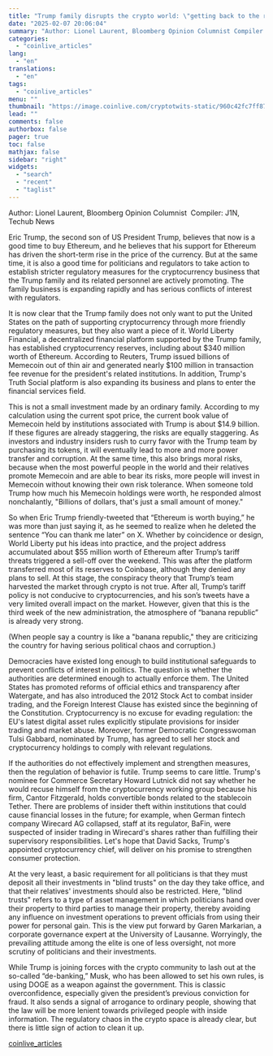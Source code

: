 ```yaml
---
title: "Trump family disrupts the crypto world: \"getting back to the roots\" has become a quagmire"
date: "2025-02-07 20:06:04"
summary: "Author: Lionel Laurent, Bloomberg Opinion Columnist Compiler: J1N, Techub NewsEric Trump, the second son of US President Trump, believes that now is a good time to buy Ethereum, and he believes that his support for Ethereum has driven the short-term rise in the price of the currency. But at the..."
categories:
  - "coinlive_articles"
lang:
  - "en"
translations:
  - "en"
tags:
  - "coinlive_articles"
menu: ""
thumbnail: "https://image.coinlive.com/cryptotwits-static/960c42fc7ff872143a5b292b606a7992.jpg"
lead: ""
comments: false
authorbox: false
pager: true
toc: false
mathjax: false
sidebar: "right"
widgets:
  - "search"
  - "recent"
  - "taglist"
---
```


Author: Lionel Laurent, Bloomberg Opinion Columnist  Compiler: J1N, Techub News

Eric Trump, the second son of US President Trump, believes that now is a good time to buy Ethereum, and he believes that his support for Ethereum has driven the short-term rise in the price of the currency. But at the same time, it is also a good time for politicians and regulators to take action to establish stricter regulatory measures for the cryptocurrency business that the Trump family and its related personnel are actively promoting. The family business is expanding rapidly and has serious conflicts of interest with regulators.

It is now clear that the Trump family does not only want to put the United States on the path of supporting cryptocurrency through more friendly regulatory measures, but they also want a piece of it. World Liberty Financial, a decentralized financial platform supported by the Trump family, has established cryptocurrency reserves, including about $340 million worth of Ethereum. According to Reuters, Trump issued billions of Memecoin out of thin air and generated nearly $100 million in transaction fee revenue for the president's related institutions. In addition, Trump's Truth Social platform is also expanding its business and plans to enter the financial services field.

This is not a small investment made by an ordinary family. According to my calculation using the current spot price, the current book value of Memecoin held by institutions associated with Trump is about $14.9 billion. If these figures are already staggering, the risks are equally staggering. As investors and industry insiders rush to curry favor with the Trump team by purchasing its tokens, it will eventually lead to more and more power transfer and corruption. At the same time, this also brings moral risks, because when the most powerful people in the world and their relatives promote Memecoin and are able to bear its risks, more people will invest in Memecoin without knowing their own risk tolerance. When someone told Trump how much his Memecoin holdings were worth, he responded almost nonchalantly, "Billions of dollars, that's just a small amount of money."

So when Eric Trump friendly-tweeted that “Ethereum is worth buying,” he was more than just saying it, as he seemed to realize when he deleted the sentence “You can thank me later” on X. Whether by coincidence or design, World Liberty put his ideas into practice, and the project address accumulated about $55 million worth of Ethereum after Trump’s tariff threats triggered a sell-off over the weekend. This was after the platform transferred most of its reserves to Coinbase, although they denied any plans to sell. At this stage, the conspiracy theory that Trump’s team harvested the market through crypto is not true. After all, Trump’s tariff policy is not conducive to cryptocurrencies, and his son’s tweets have a very limited overall impact on the market. However, given that this is the third week of the new administration, the atmosphere of “banana republic” is already very strong.

(When people say a country is like a "banana republic," they are criticizing the country for having serious political chaos and corruption.)

Democracies have existed long enough to build institutional safeguards to prevent conflicts of interest in politics. The question is whether the authorities are determined enough to actually enforce them. The United States has promoted reforms of official ethics and transparency after Watergate, and has also introduced the 2012 Stock Act to combat insider trading, and the Foreign Interest Clause has existed since the beginning of the Constitution. Cryptocurrency is no excuse for evading regulation: the EU's latest digital asset rules explicitly stipulate provisions for insider trading and market abuse. Moreover, former Democratic Congresswoman Tulsi Gabbard, nominated by Trump, has agreed to sell her stock and cryptocurrency holdings to comply with relevant regulations.

If the authorities do not effectively implement and strengthen measures, then the regulation of behavior is futile. Trump seems to care little. Trump's nominee for Commerce Secretary Howard Lutnick did not say whether he would recuse himself from the cryptocurrency working group because his firm, Cantor Fitzgerald, holds convertible bonds related to the stablecoin Tether. There are problems of insider theft within institutions that could cause financial losses in the future; for example, when German fintech company Wirecard AG collapsed, staff at its regulator, BaFin, were suspected of insider trading in Wirecard's shares rather than fulfilling their supervisory responsibilities. Let's hope that David Sacks, Trump's appointed cryptocurrency chief, will deliver on his promise to strengthen consumer protection.

At the very least, a basic requirement for all politicians is that they must deposit all their investments in "blind trusts" on the day they take office, and that their relatives' investments should also be restricted. Here, "blind trusts" refers to a type of asset management in which politicians hand over their property to third parties to manage their property, thereby avoiding any influence on investment operations to prevent officials from using their power for personal gain. This is the view put forward by Garen Markarian, a corporate governance expert at the University of Lausanne. Worryingly, the prevailing attitude among the elite is one of less oversight, not more scrutiny of politicians and their investments.

While Trump is joining forces with the crypto community to lash out at the so-called “de-banking,” Musk, who has been allowed to set his own rules, is using DOGE as a weapon against the government. This is classic overconfidence, especially given the president’s previous conviction for fraud. It also sends a signal of arrogance to ordinary people, showing that the law will be more lenient towards privileged people with inside information. The regulatory chaos in the crypto space is already clear, but there is little sign of action to clean it up.

[coinlive_articles](https://www.coinlive.com/news/trump-family-disrupts-the-crypto-world-getting-back-to-the)
